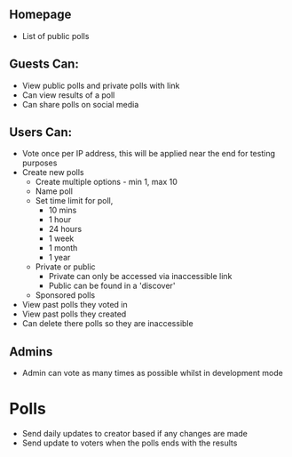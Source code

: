 ## Homepage
* List of public polls

## Guests Can:
* View public polls and private polls with link
* Can view results of a poll
* Can share polls on social media

## Users Can:
* Vote once per IP address, this will be applied near the end for testing purposes
* Create new polls
  * Create multiple options - min 1, max 10
  * Name poll
  * Set time limit for poll, 
    * 10 mins
    * 1 hour
    * 24 hours
    * 1 week
    * 1 month
    * 1 year
  * Private or public
    * Private can only be accessed via inaccessible link
    * Public can be found in a 'discover'
  * Sponsored polls
* View past polls they voted in
* View past polls they created
* Can delete there polls so they are inaccessible

## Admins
* Admin can vote as many times as possible whilst in development mode

# Polls
* Send daily updates to creator based if any changes are made
* Send update to voters when the polls ends with the results
